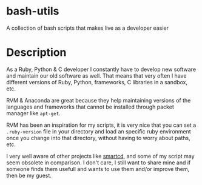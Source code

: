 # bash-utils
A collection of bash scripts that makes live as a developer easier

# Description

As a Ruby, Python & C developer I constantly have to develop new
software and maintain our old software as well. That means that
very often I have different versions of Ruby, Python, frameworks,
C libraries in a sandbox, etc.

RVM & Anaconda are great because they help maintaining versions
of the languages and frameworks that cannot be installed through
packet manager like `apt-get`.

RVM has been an inspiration for my scripts, it is very nice that you can
set a `.ruby-version` file in your directory and load an specific
ruby environment once you change into that directory, without
having to worry about paths, etc.

I very well aware of other projects like [smartcd](https://github.com/cxreg/smartcd),
and some of my script may seem obsolete in comparison. I don't care, I still want to
share mine and if someone finds them usefull and wants to use them and/or
improve them, then be my guest.
